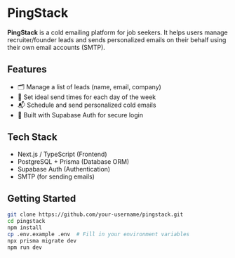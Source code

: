 # PingStack

**PingStack** is a cold emailing platform for job seekers. It helps users manage recruiter/founder leads and sends personalized emails on their behalf using their own email accounts (SMTP).

## Features

- 🗂 Manage a list of leads (name, email, company)
- 📅 Set ideal send times for each day of the week
- 📬 Schedule and send personalized cold emails
- 🔐 Built with Supabase Auth for secure login

## Tech Stack

- Next.js / TypeScript (Frontend)
- PostgreSQL + Prisma (Database ORM)
- Supabase Auth (Authentication)
- SMTP (for sending emails)

## Getting Started

```bash
git clone https://github.com/your-username/pingstack.git
cd pingstack
npm install
cp .env.example .env  # Fill in your environment variables
npx prisma migrate dev
npm run dev

